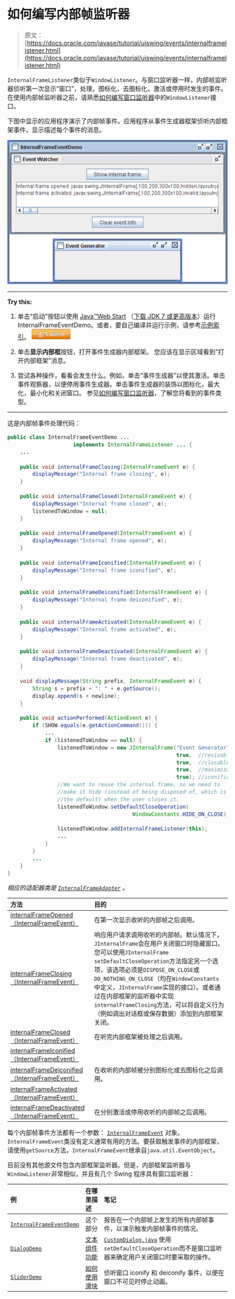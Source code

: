 # 如何编写内部帧监听器

> 原文： [https://docs.oracle.com/javase/tutorial/uiswing/events/internalframelistener.html](https://docs.oracle.com/javase/tutorial/uiswing/events/internalframelistener.html)

`InternalFrameListener`类似于`WindowListener`。与窗口监听器一样，内部帧监听器侦听第一次显示“窗口”，处理，图标化，去图标化，激活或停用时发生的事件。在使用内部帧监听器之前，请熟悉[如何编写窗口监听器](windowlistener.html)中的`WindowListener`接口。

下图中显示的应用程序演示了内部帧事件。应用程序从事件生成器框架侦听内部框架事件，显示描述每个事件的消息。

![A window which demonstrates internal frame events that are fired by Event Generator frame](img/d7d578a41f836f7a93550b3182de244c.jpg)

* * *

**Try this:** 

1.  单击“启动”按钮以使用 [Java™Web Start](http://www.oracle.com/technetwork/java/javase/javawebstart/index.html) （[下载 JDK 7 或更高版本](http://www.oracle.com/technetwork/java/javase/downloads/index.html)）运行 InternalFrameEventDemo。或者，要自己编译并运行示例，请参考[示例索引](../examples/events/index.html#InternalFrameEventDemo)。 [![Launches the InternalFrameEventDemo example](img/4707a69a17729d71c56b2bdbbb4cc61c.jpg)](https://docs.oracle.com/javase/tutorialJWS/samples/uiswing/InternalFrameEventDemoProject/InternalFrameEventDemo.jnlp) 

2.  单击**显示内部框**按钮，打开事件生成器内部框架。
    您应该在显示区域看到“打开内部框架”消息。
3.  尝试各种操作，看看会发生什么。例如，单击“事件生成器”以使其激活。单击事件观察器，以便停用事件生成器。单击事件生成器的装饰以图标化，最大化，最小化和关闭窗口。
    参见[如何编写窗口监听器](windowlistener.html)，了解您将看到的事件类型。

* * *

这是内部帧事件处理代码：

```java
public class InternalFrameEventDemo ...
                     implements InternalFrameListener ... {
    ...

    public void internalFrameClosing(InternalFrameEvent e) {
        displayMessage("Internal frame closing", e);
    }

    public void internalFrameClosed(InternalFrameEvent e) {
        displayMessage("Internal frame closed", e);
        listenedToWindow = null;
    }

    public void internalFrameOpened(InternalFrameEvent e) {
        displayMessage("Internal frame opened", e);
    }

    public void internalFrameIconified(InternalFrameEvent e) {
        displayMessage("Internal frame iconified", e);
    }

    public void internalFrameDeiconified(InternalFrameEvent e) {
        displayMessage("Internal frame deiconified", e);
    }

    public void internalFrameActivated(InternalFrameEvent e) {
        displayMessage("Internal frame activated", e);
    }

    public void internalFrameDeactivated(InternalFrameEvent e) {
        displayMessage("Internal frame deactivated", e);
    }

    void displayMessage(String prefix, InternalFrameEvent e) {
        String s = prefix + ": " + e.getSource(); 
        display.append(s + newline);
    }

    public void actionPerformed(ActionEvent e) {
        if (SHOW.equals(e.getActionCommand())) {
            ...
            if (listenedToWindow == null) {
                listenedToWindow = new JInternalFrame("Event Generator",
                                                      true,  //resizable
                                                      true,  //closable
                                                      true,  //maximizable
                                                      true); //iconifiable
                //We want to reuse the internal frame, so we need to
                //make it hide (instead of being disposed of, which is
                //the default) when the user closes it.
                listenedToWindow.setDefaultCloseOperation(
                                        WindowConstants.HIDE_ON_CLOSE);

                listenedToWindow.addInternalFrameListener(this);
                ...
            }
        } 
        ...
    }
}

```

*相应的适配器类是 [`InternalFrameAdapter`](https://docs.oracle.com/javase/8/docs/api/javax/swing/event/InternalFrameAdapter.html) 。*

| 方法 | 目的 |
| :-- | :-- |
| [internalFrameOpened（InternalFrameEvent）](https://docs.oracle.com/javase/8/docs/api/javax/swing/event/InternalFrameListener.html#internalFrameOpened-javax.swing.event.InternalFrameEvent-) | 在第一次显示收听的内部帧之后调用。 |
| [internalFrameClosing（InternalFrameEvent）](https://docs.oracle.com/javase/8/docs/api/javax/swing/event/InternalFrameListener.html#internalFrameClosing-javax.swing.event.InternalFrameEvent-) | 响应用户请求调用收听的内部帧。默认情况下，`JInternalFrame`会在用户关闭窗口时隐藏窗口。您可以使用`JInternalFrame` `setDefaultCloseOperation`方法指定另一个选项，该选项必须是`DISPOSE_ON_CLOSE`或`DO_NOTHING_ON_CLOSE`（均在`WindowConstants`中定义，`JInternalFrame`实现的接口）。或者通过在内部框架的监听器中实现`internalFrameClosing`方法，可以将自定义行为（例如调出对话框或保存数据）添加到内部框架关闭。 |
| [internalFrameClosed（InternalFrameEvent）](https://docs.oracle.com/javase/8/docs/api/javax/swing/event/InternalFrameListener.html#internalFrameClosed-javax.swing.event.InternalFrameEvent-) | 在听完内部框架被处理之后调用。 |
| [internalFrameIconified（InternalFrameEvent）](https://docs.oracle.com/javase/8/docs/api/javax/swing/event/InternalFrameEvent.html#internalFrameIconified-javax.swing.event.InternalFrameEvent-)
[internalFrameDeiconified（InternalFrameEvent）](https://docs.oracle.com/javase/8/docs/api/javax/swing/event/InternalFrameEvent.html#internalFrameDeiconified-javax.swing.event.InternalFrameEvent-) | 在收听的内部帧被分别图标化或去图标化之后调用。 |
| [internalFrameActivated（InternalFrameEvent）](https://docs.oracle.com/javase/8/docs/api/javax/swing/event/InternalFrameListener.html#internalFrameActivated-javax.swing.event.InternalFrameEvent-)
[internalFrameDeactivated（InternalFrameEvent）](https://docs.oracle.com/javase/8/docs/api/javax/swing/event/InternalFrameListener.html#internalFrameDeactivated-javax.swing.event.InternalFrameEvent-) | 在分别激活或停用收听的内部帧之后调用。 |

每个内部帧事件方法都有一个参数： [`InternalFrameEvent`](https://docs.oracle.com/javase/8/docs/api/javax/swing/event/InternalFrameEvent.html) 对象。 `InternalFrameEvent`类没有定义通常有用的方法。要获取触发事件的内部框架，请使用`getSource`方法，`InternalFrameEvent`继承自`java.util.EventObject`。

目前没有其他源文件包含内部框架监听器。但是，内部框架监听器与`WindowListener`非常相似，并且有几个 Swing 程序具有窗口监听器：

| 例 | 在哪里描述 | 笔记 |
| :-- | :-- | :-- |
| [`InternalFrameEventDemo`](../examples/events/index.html#InternalFrameEventDemo) | 这个部分 | 报告在一个内部帧上发生的所有内部帧事件，以演示触发内部帧事件的情况。 |
| [`DialogDemo`](../examples/components/index.html#DialogDemo) | [文本组件功能](../components/generaltext.html) | [`CustomDialog.java`](../examples/components/DialogDemoProject/src/components/CustomDialog.java) 使用`setDefaultCloseOperation`而不是窗口监听器来确定用户关闭窗口时要采取的操作。 |
| [`SliderDemo`](../examples/components/index.html#SliderDemo) | [如何使用滑块](../components/slider.html) | 侦听窗口 iconify 和 deiconify 事件，以便在窗口不可见时停止动画。 |